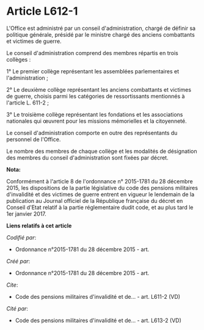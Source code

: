 # Article L612-1

L'Office est administré par un conseil d'administration, chargé de définir sa politique générale, présidé par le ministre
chargé des anciens combattants et victimes de guerre.

Le conseil d'administration comprend des membres répartis en trois collèges :

1° Le premier collège représentant les assemblées parlementaires et l'administration ;

2° Le deuxième collège représentant les anciens combattants et victimes de guerre, choisis parmi les catégories de
ressortissants mentionnés à l'article L. 611-2 ;

3° Le troisième collège représentant les fondations et les associations nationales qui œuvrent pour les missions mémorielles
et la citoyenneté.

Le conseil d'administration comporte en outre des représentants du personnel de l'Office.

Le nombre des membres de chaque collège et les modalités de désignation des membres du conseil d'administration sont fixées
par décret.

**Nota:**

Conformément à l'article 8 de l'ordonnance n° 2015-1781 du 28 décembre 2015, les dispositions de la partie législative du
code des pensions militaires d'invalidité et des victimes de guerre entrent en vigueur le lendemain de la publication au
Journal officiel de la République française du décret en Conseil d'Etat relatif à la partie réglementaire dudit code, et au
plus tard le 1er janvier 2017.

**Liens relatifs à cet article**

_Codifié par_:

  - Ordonnance n°2015-1781 du 28 décembre 2015 - art.

_Créé par_:

  - Ordonnance n°2015-1781 du 28 décembre 2015 - art.

_Cite_:

  - Code des pensions militaires d'invalidité et de... - art. L611-2 (VD)

_Cité par_:

  - Code des pensions militaires d'invalidité et de... - art. L613-2 (VD)
